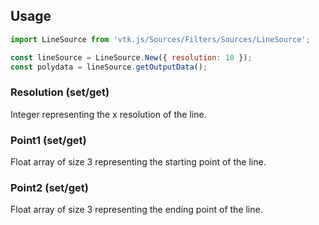 ## Usage

```js
import LineSource from 'vtk.js/Sources/Filters/Sources/LineSource';

const lineSource = LineSource.New({ resolution: 10 });
const polydata = lineSource.getOutputData();
```

### Resolution (set/get)

Integer representing the x resolution of the line.

### Point1 (set/get)

Float array of size 3 representing the starting point of the line.

### Point2 (set/get)

Float array of size 3 representing the ending point of the line.

